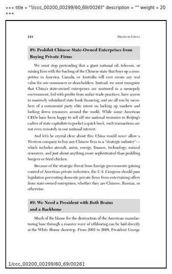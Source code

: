 +++
title = "1/ccc_00200_00299/60_69/00261"
description = ""
weight = 20
+++

<table style="border:2px solid black;max-width:800px;max-height:800px;" 
><tr><td>
<img class="center-fit-jpg"
src="/jpg_/out_jpg_dbc_261.jpg">
1/ccc_00200_00299/60_69/00261
</img></td></tr></table>
